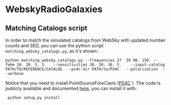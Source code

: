 # WebskyRadioGalaxies



## Matching Catalogs script 

In order to match the simulated catalogs from WebSky with updated number counts and SED, you can use the python script `matching_websky_catalogs.py`, as it's shown : 

```
python matching_websky_catalogs.py --frequencies 27  39 90. 150. --fwhm 10. 20. 5. 5.   --sensitivities 30. 20. 10. 5.    --input-catalog PATH/TO/REFERENCE/CATALOG  --ps4c-dir PATH/to/PS4C   --polarization  --verbose
```


Notice that you need to install PointSourceForeCasts ([PS4C](https://gitlab.com/giuse.puglisi/PS4C.git) ). 
The code is publicly available and documented [here](http://giuspugl.github.io/ps4c/index.html), you can install it with:  

```
 python setup.py install
```



